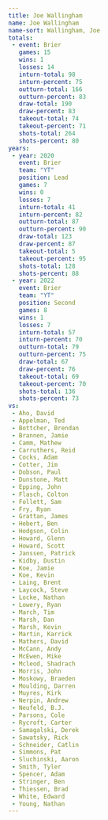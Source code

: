 ```yaml
---
title: Joe Wallingham
name: Joe Wallingham
name-sort: Wallingham, Joe
totals:
 - event: Brier
   games: 15
   wins: 1
   losses: 14
   inturn-total: 98
   inturn-percent: 75
   outturn-total: 166
   outturn-percent: 83
   draw-total: 190
   draw-percent: 83
   takeout-total: 74
   takeout-percent: 71
   shots-total: 264
   shots-percent: 80
years:
 - year: 2020
   event: Brier
   team: "YT"
   position: Lead
   games: 7
   wins: 0
   losses: 7
   inturn-total: 41
   inturn-percent: 82
   outturn-total: 87
   outturn-percent: 90
   draw-total: 123
   draw-percent: 87
   takeout-total: 5
   takeout-percent: 95
   shots-total: 128
   shots-percent: 88
 - year: 2022
   event: Brier
   team: "YT"
   position: Second
   games: 8
   wins: 1
   losses: 7
   inturn-total: 57
   inturn-percent: 70
   outturn-total: 79
   outturn-percent: 75
   draw-total: 67
   draw-percent: 76
   takeout-total: 69
   takeout-percent: 70
   shots-total: 136
   shots-percent: 73
vs:
 - Aho, David
 - Appelman, Ted
 - Bottcher, Brendan
 - Brannen, Jamie
 - Camm, Mathew
 - Carruthers, Reid
 - Cocks, Adam
 - Cotter, Jim
 - Dobson, Paul
 - Dunstone, Matt
 - Epping, John
 - Flasch, Colton
 - Follett, Sam
 - Fry, Ryan
 - Grattan, James
 - Hebert, Ben
 - Hodgson, Colin
 - Howard, Glenn
 - Howard, Scott
 - Janssen, Patrick
 - Kidby, Dustin
 - Koe, Jamie
 - Koe, Kevin
 - Laing, Brent
 - Laycock, Steve
 - Locke, Nathan
 - Lowery, Ryan
 - March, Tim
 - Marsh, Dan
 - Marsh, Kevin
 - Martin, Karrick
 - Mathers, David
 - McCann, Andy
 - McEwen, Mike
 - Mcleod, Shadrach
 - Morris, John
 - Moskowy, Braeden
 - Moulding, Darren
 - Muyres, Kirk
 - Nerpin, Andrew
 - Neufeld, B.J.
 - Parsons, Cole
 - Rycroft, Carter
 - Samagalski, Derek
 - Sawatsky, Rick
 - Schneider, Catlin
 - Simmons, Pat
 - Sluchinski, Aaron
 - Smith, Tyler
 - Spencer, Adam
 - Stringer, Ben
 - Thiessen, Brad
 - White, Edward
 - Young, Nathan
---
```

